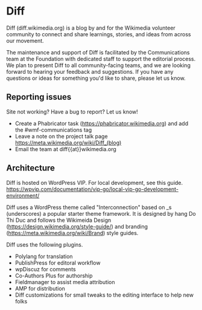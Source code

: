 # Diff
Diff (diff.wikimedia.org) is a blog by and for the Wikimedia volunteer community to connect and share learnings, stories, and ideas from across our movement. 

The maintenance and support of Diff is facilitated by the Communications team at the Foundation with dedicated staff to support the editorial process. We plan to present Diff to all community-facing teams, and we are looking forward to hearing your feedback and suggestions. If you have any questions or ideas for something you'd like to share, please let us know. 


## Reporting issues
Site not working? Have a bug to report? Let us know!

* Create a Phabricator task (https://phabricator.wikimedia.org) and add the #wmf-communications tag
* Leave a note on the project talk page https://meta.wikimedia.org/wiki/Diff_(blog)
* Email the team at diff{{at}}wikimedia.org

## Architecture
Diff is hosted on WordPress VIP. For local development, see this guide. https://wpvip.com/documentation/vip-go/local-vip-go-development-environment/

Diff uses a WordPress theme called "Interconnection" based on \_s (underscores) a popular starter theme framework. It is designed by hang Do Thi Duc and follows the Wikimeida Design (https://design.wikimedia.org/style-guide/)  and branding (https://meta.wikimedia.org/wiki/Brand) style guides. 

Diff uses the following plugins.
* Polylang for translation
* PublishPress for editoral workflow
* wpDiscuz for comments
* Co-Authors Plus for authorship
* Fieldmanager to assist media attribution
* AMP for distribution
* Diff customizations for small tweaks to the editing interface to help new folks

